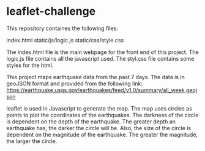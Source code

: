 # leaflet-challenge
This repository containes the following files:

index.html 
static/js/logic.js
static/css/style.css

The index.html file is the main webpage for the front end of this project. The logic.js file contains all the javascript used. The styl.css file contains some styles for the html. 

This project maps earthquake data from the past 7 days. 
The data is in geoJSON format and provided from the following link: 
https://earthquake.usgs.gov/earthquakes/feed/v1.0/summary/all_week.geojson

leaflet is used in Javascript to generate the map. The map uses circles as points to plot the coordinates of the earthquakes. The darkness of the circle is dependent on the depth of the earthquake. The greater depth an earthquake has, the darker the circle will be. Also, the size of the circle is dependent on the magnitude of the earthquake. The greater the magnitude, the larger the circle. 
